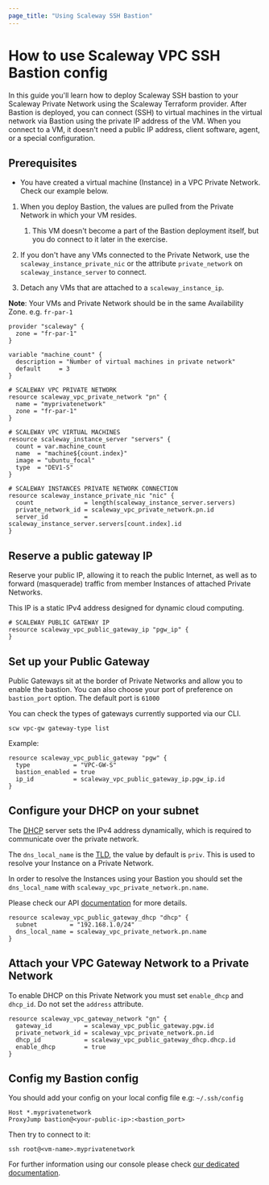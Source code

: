 ```yaml
---
page_title: "Using Scaleway SSH Bastion"
---
```


# How to use Scaleway VPC SSH Bastion config

In this guide you'll learn how to deploy Scaleway SSH bastion to your Scaleway Private Network using the Scaleway Terraform provider.
After Bastion is deployed, you can connect (SSH) to virtual machines in the virtual network via Bastion using the private IP address of the VM.
When you connect to a VM, it doesn't need a public IP address, client software, agent, or a special configuration.

## Prerequisites

*	You have created a virtual machine (Instance) in a VPC Private Network. Check our example below.

1. When you deploy Bastion, the values are pulled from the Private Network in which your VM resides.
   1. This VM doesn't become a part of the Bastion deployment itself, but you do connect to it later in the exercise.

2. If you don't have any VMs connected to the Private Network, use the `scaleway_instance_private_nic` or the attribute `private_network` on `scaleway_instance_server` to connect.

3. Detach any VMs that are attached to a `scaleway_instance_ip`.

  **Note**: Your VMs and Private Network should be in the same Availability Zone. e.g. `fr-par-1`

```hcl
provider "scaleway" {
  zone = "fr-par-1"
}
```

```hcl
variable "machine_count" {
  description = "Number of virtual machines in private network"
  default     = 3
}

# SCALEWAY VPC PRIVATE NETWORK
resource scaleway_vpc_private_network "pn" {
  name = "myprivatenetwork"
  zone = "fr-par-1"
}

# SCALEWAY VPC VIRTUAL MACHINES
resource scaleway_instance_server "servers" {
  count = var.machine_count
  name  = "machine${count.index}"
  image = "ubuntu_focal"
  type  = "DEV1-S"
}

# SCALEWAY INSTANCES PRIVATE NETWORK CONNECTION
resource scaleway_instance_private_nic "nic" {
  count              = length(scaleway_instance_server.servers)
  private_network_id = scaleway_vpc_private_network.pn.id
  server_id          = scaleway_instance_server.servers[count.index].id
}
```

## Reserve a public gateway IP

Reserve your public IP, allowing it to reach the public Internet, as well as to forward (masquerade) traffic from member Instances of attached Private Networks.

This IP is a static IPv4 address designed for dynamic cloud computing.

```hcl
# SCALEWAY PUBLIC GATEWAY IP
resource scaleway_vpc_public_gateway_ip "pgw_ip" {
}
```

## Set up your Public Gateway

Public Gateways sit at the border of Private Networks and allow you to enable the bastion.
You can also choose your port of preference on `bastion_port` option. The default port is `61000`

You can check the types of gateways currently supported via our CLI.

```shell
scw vpc-gw gateway-type list
```

Example:

```hcl
resource scaleway_vpc_public_gateway "pgw" {
  type            = "VPC-GW-S"
  bastion_enabled = true
  ip_id           = scaleway_vpc_public_gateway_ip.pgw_ip.id
}
```

## Configure your DHCP on your subnet

The [DHCP](https://fr.wikipedia.org/wiki/Dynamic_Host_Configuration_Protocol) server sets the IPv4 address dynamically,
which is required to communicate over the private network.

The `dns_local_name` is the [TLD](https://en.wikipedia.org/wiki/Top-level_domain), the value by default is `priv`.
This is used to resolve your Instance on a Private Network.

In order to resolve the Instances using your Bastion you should set the `dns_local_name` with `scaleway_vpc_private_network.pn.name`.

Please check our API [documentation](https://www.scaleway.com/en/developers/api/public-gateway/#path-dhcp-create-a-dhcp-configuration) for more details.

```hcl
resource scaleway_vpc_public_gateway_dhcp "dhcp" {
  subnet         = "192.168.1.0/24"
  dns_local_name = scaleway_vpc_private_network.pn.name
}
```

## Attach your VPC Gateway Network to a Private Network

To enable DHCP on this Private Network you must set `enable_dhcp` and `dhcp_id`.
Do not set the `address` attribute.

```hcl
resource scaleway_vpc_gateway_network "gn" {
  gateway_id         = scaleway_vpc_public_gateway.pgw.id
  private_network_id = scaleway_vpc_private_network.pn.id
  dhcp_id            = scaleway_vpc_public_gateway_dhcp.dhcp.id
  enable_dhcp        = true
}
```

## Config my Bastion config

You should add your config on your local config file e.g: `~/.ssh/config`

```
Host *.myprivatenetwork
ProxyJump bastion@<your-public-ip>:<bastion_port>
```

Then try to connect to it:

```shell
ssh root@<vm-name>.myprivatenetwork
```

For further information using our console please check [our dedicated documentation](https://www.scaleway.com/en/docs/public-gateways/how-to/use-ssh-bastion/).
